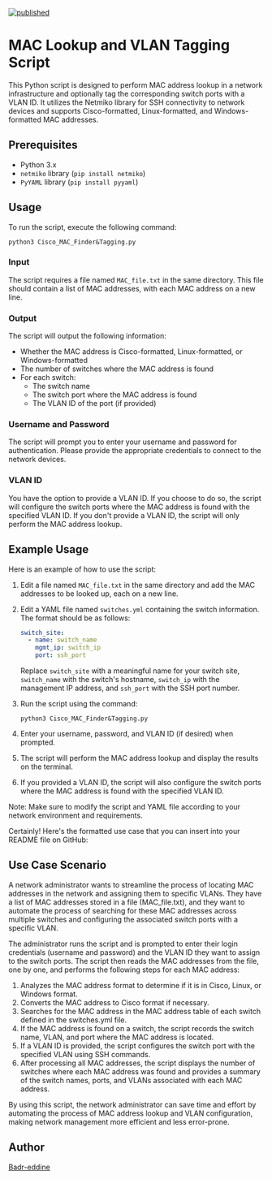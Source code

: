 [![published](https://static.production.devnetcloud.com/codeexchange/assets/images/devnet-published.svg)](https://developer.cisco.com/codeexchange/github/repo/baadrdeen/Cisco_MAC_Finder-Tagging)
# MAC Lookup and VLAN Tagging Script

This Python script is designed to perform MAC address lookup in a network infrastructure and optionally tag the corresponding switch ports with a VLAN ID. It utilizes the Netmiko library for SSH connectivity to network devices and supports Cisco-formatted, Linux-formatted, and Windows-formatted MAC addresses.

## Prerequisites

- Python 3.x
- `netmiko` library (`pip install netmiko`)
- `PyYAML` library (`pip install pyyaml`)

## Usage

To run the script, execute the following command:

```
python3 Cisco_MAC_Finder&Tagging.py
```

### Input

The script requires a file named `MAC_file.txt` in the same directory. This file should contain a list of MAC addresses, with each MAC address on a new line.

### Output

The script will output the following information:

- Whether the MAC address is Cisco-formatted, Linux-formatted, or Windows-formatted
- The number of switches where the MAC address is found
- For each switch:
  - The switch name
  - The switch port where the MAC address is found
  - The VLAN ID of the port (if provided)

### Username and Password

The script will prompt you to enter your username and password for authentication. Please provide the appropriate credentials to connect to the network devices.

### VLAN ID

You have the option to provide a VLAN ID. If you choose to do so, the script will configure the switch ports where the MAC address is found with the specified VLAN ID. If you don't provide a VLAN ID, the script will only perform the MAC address lookup.

## Example Usage

Here is an example of how to use the script:

1. Edit a file named `MAC_file.txt` in the same directory and add the MAC addresses to be looked up, each on a new line.

2. Edit a YAML file named `switches.yml` containing the switch information. The format should be as follows:

   ```yaml
   switch_site:
     - name: switch_name
       mgmt_ip: switch_ip
       port: ssh_port
   ```

   Replace `switch_site` with a meaningful name for your switch site, `switch_name` with the switch's hostname, `switch_ip` with the management IP address, and `ssh_port` with the SSH port number.

3. Run the script using the command:

   ```
   python3 Cisco_MAC_Finder&Tagging.py
   ```

4. Enter your username, password, and VLAN ID (if desired) when prompted.

5. The script will perform the MAC address lookup and display the results on the terminal.

6. If you provided a VLAN ID, the script will also configure the switch ports where the MAC address is found with the specified VLAN ID.

Note: Make sure to modify the script and YAML file according to your network environment and requirements.

Certainly! Here's the formatted use case that you can insert into your README file on GitHub:

## Use Case Scenario
A network administrator wants to streamline the process of locating MAC addresses in the network and assigning them to specific VLANs. They have a list of MAC addresses stored in a file (MAC_file.txt), and they want to automate the process of searching for these MAC addresses across multiple switches and configuring the associated switch ports with a specific VLAN.

The administrator runs the script and is prompted to enter their login credentials (username and password) and the VLAN ID they want to assign to the switch ports. The script then reads the MAC addresses from the file, one by one, and performs the following steps for each MAC address:

1. Analyzes the MAC address format to determine if it is in Cisco, Linux, or Windows format.
2. Converts the MAC address to Cisco format if necessary.
3. Searches for the MAC address in the MAC address table of each switch defined in the switches.yml file.
4. If the MAC address is found on a switch, the script records the switch name, VLAN, and port where the MAC address is located.
5. If a VLAN ID is provided, the script configures the switch port with the specified VLAN using SSH commands.
6. After processing all MAC addresses, the script displays the number of switches where each MAC address was found and provides a summary of the switch names, ports, and VLANs associated with each MAC address.

By using this script, the network administrator can save time and effort by automating the process of MAC address lookup and VLAN configuration, making network management more efficient and less error-prone.

## Author

[Badr-eddine](https://www.linkedin.com/in/badreddine-aharchi) 
